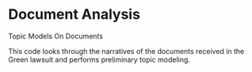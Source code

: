 # Document Analysis
Topic Models On Documents

This code looks through the narratives of the documents received in the Green lawsuit and performs preliminary topic modeling. 
